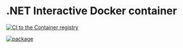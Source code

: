 # .NET Interactive Docker container

[![CI to the Container registry](https://github.com/mazharenko/dotnet-interactive-docker/actions/workflows/github_registry.yml/badge.svg)](https://github.com/mazharenko/dotnet-interactive-docker/actions/workflows/github_registry.yml)

[![package](https://img.shields.io/badge/package-main-%230db7ed.svg?logo=docker&logoColor=white)](https://github.com/mazharenko/dotnet-interactive-docker/pkgs/container/dotnet-interactive-docker)